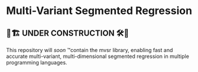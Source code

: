 # Multi-Variant Segmented Regression

## 🚧🏗️ UNDER CONSTRUCTION 🛠️🚧

This repository will *soon* ™️contain the mvsr library, enabling fast and accurate multi-variant, multi-dimensional segmented regression in multiple programming languages.
